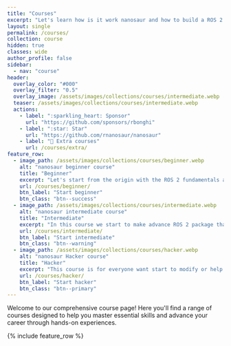 ```yaml
---
title: "Courses"
excerpt: "Let's learn how is it work nanosaur and how to build a ROS 2 package and work with Isaac ROS"
layout: single
permalink: /courses/
collection: course
hidden: true
classes: wide
author_profile: false
sidebar:
  - nav: "course"
header:
  overlay_color: "#000"
  overlay_filter: "0.5"
  overlay_image: /assets/images/collections/courses/intermediate.webp
  teaser: /assets/images/collections/courses/intermediate.webp
  actions:
    - label: ":sparkling_heart: Sponsor"
      url: "https://github.com/sponsors/rbonghi"
    - label: ":star: Star"
      url: "https://github.com/rnanosaur/nanosaur"
    - label: "📓 Extra courses"
      url: /courses/extra/
feature_row:
  - image_path: /assets/images/collections/courses/beginner.webp
    alt: "nanosaur beginner course"
    title: "Beginner"
    excerpt: "Let's start from the origin with the ROS 2 fundamentals and learn the basic skills"
    url: /courses/beginner/
    btn_label: "Start beginner"
    btn_class: "btn--success"
  - image_path: /assets/images/collections/courses/intermediate.webp
    alt: "nanosaur intermediate course"
    title: "Intermediate"
    excerpt: "In this course we start to make advance ROS 2 package that works with Isaac ROS"
    url: /courses/intermediate/
    btn_label: "Start intermediate"
    btn_class: "btn--warning"
  - image_path: /assets/images/collections/courses/hacker.webp
    alt: "nanosaur Hacker course"
    title: "Hacker"
    excerpt: "This course is for everyone want start to modify or help to maintain nanosaur updated"
    url: /courses/hacker/
    btn_label: "Start hacker"
    btn_class: "btn--primary"
---
```


Welcome to our comprehensive course page! Here you'll find a range of courses designed to help you master essential skills and advance your career through hands-on experiences.

{% include feature_row %}
